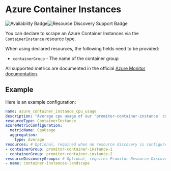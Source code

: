 # Azure Container Instances

![Availability Badge](https://img.shields.io/badge/Available%20Starting-v1.0-green.svg)![Resource Discovery Support Badge](https://img.shields.io/badge/Support%20for%20Resource%20Discovery-Yes-green.svg)

You can declare to scrape an Azure Container Instances via the `ContainerInstance`
resource type.

When using declared resources, the following fields need to be provided:

- `containerGroup` - The name of the container group

All supported metrics are documented in the official [Azure Monitor documentation](https://docs.microsoft.com/en-us/azure/azure-monitor/platform/metrics-supported#microsoftcontainerinstancecontainergroups).

## Example

Here is an example configuration:

```yaml
name: azure_container_instance_cpu_usage
description: "Average cpu usage of our 'promitor-container-instance' container instance"
resourceType: ContainerInstance
azureMetricConfiguration:
  metricName: CpuUsage
  aggregation:
    type: Average
resources: # Optional, required when no resource discovery is configured
- containerGroup: promitor-container-instance-1
- containerGroup: promitor-container-instance-2
resourceDiscoveryGroups: # Optional, requires Promitor Resource Discovery agent (https://promitor.io/concepts/how-it-works#using-resource-discovery)
- name: container-instances-landscape
```
